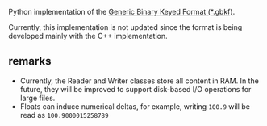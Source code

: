 
Python implementation of the [Generic Binary Keyed Format (*.gbkf)](https://gbkf-format.org).

Currently, this implementation is not updated since the format is being developed mainly with the C++ implementation.

## remarks
+ Currently, the Reader and Writer classes store all content in RAM. In the future, they will be improved to support disk-based I/O operations for large files.
+ Floats can induce numerical deltas, for example, writing `100.9` will be read as `100.9000015258789`